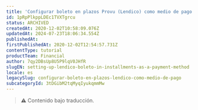 ```yaml
---
title: 'Configurar boleto en plazos Provu (Lendico) como medio de pago (medio de pago brasileño)'
id: 1pRpPlkppLDEc1TVXTgrcu
status: ARCHIVED
createdAt: 2020-12-02T10:58:09.076Z
updatedAt: 2024-07-23T18:06:34.554Z
publishedAt: 
firstPublishedAt: 2020-12-02T12:54:57.731Z
contentType: tutorial
productTeam: Financial
author: 7qy2DBsUp8U5P9lqV0JHfR
slugEN: setting-up-lendico-boleto-in-installments-as-a-payment-method
locale: es
legacySlug: configurar-boleto-en-plazos-lendico-como-medio-de-pago
subcategoryId: 3tDGibM2tqMyqIyukqmmMw
---
```


>⚠️ Contenido bajo traducción.
